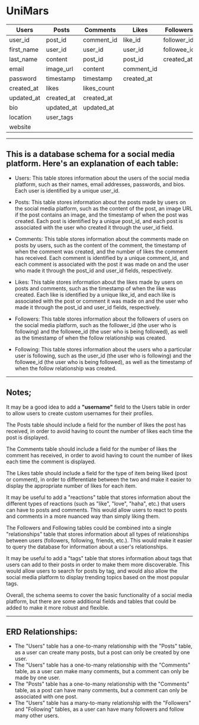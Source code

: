 # UniMars

| Users      | Posts      | Comments    | Likes      | Followers   | Following   |
|------------|------------|-------------|------------|-------------|-------------|
| user_id    | post_id    | comment_id  | like_id    | follower_id | user_id     |
| first_name | user_id    | user_id     | user_id    | followee_id | followee_id |
| last_name  | content    | post_id     | post_id    | created_at  | created_at  |
| email      | image_url  | content     | comment_id |             |             |
| password   | timestamp  | timestamp   | created_at |             |             |
| created_at | likes      | likes_count |            |             |             |
| updated_at | created_at | created_at  |            |             |             |
| bio        | updated_at | updated_at  |            |             |             |
| location   | user_tags  |             |            |             |             |
| website    |            |             |            |             |             |
        
___

## This is a database schema for a social media platform. Here's an explanation of each table:

- Users: This table stores information about the users of the social media platform, such as their names, email addresses, passwords, and bios. Each user is identified by a unique user_id.
- Posts: This table stores information about the posts made by users on the social media platform, such as the content of the post, an image URL if the post contains an image, and the timestamp of when the post was created. Each post is identified by a unique post_id, and each post is associated with the user who created it through the user_id field.

- Comments: This table stores information about the comments made on posts by users, such as the content of the comment, the timestamp of when the comment was created, and the number of likes the comment has received. Each comment is identified by a unique comment_id, and each comment is associated with the post it was made on and the user who made it through the post_id and user_id fields, respectively.

- Likes: This table stores information about the likes made by users on posts and comments, such as the timestamp of when the like was created. Each like is identified by a unique like_id, and each like is associated with the post or comment it was made on and the user who made it through the post_id and user_id fields, respectively.

- Followers: This table stores information about the followers of users on the social media platform, such as the follower_id (the user who is following) and the followee_id (the user who is being followed), as well as the timestamp of when the follow relationship was created.

- Following: This table stores information about the users who a particular user is following, such as the user_id (the user who is following) and the followee_id (the user who is being followed), as well as the timestamp of when the follow relationship was created.


___

## Notes;

It may be a good idea to add a **"username"** field to the Users table in order to allow users to create custom usernames for their profiles.

The Posts table should include a field for the number of likes the post has received, in order to avoid having to count the number of likes each time the post is displayed.

The Comments table should include a field for the number of likes the comment has received, in order to avoid having to count the number of likes each time the comment is displayed.

The Likes table should include a field for the type of item being liked (post or comment), in order to differentiate between the two and make it easier to display the appropriate number of likes for each item.

It may be useful to add a "reactions" table that stores information about the different types of reactions (such as "like", "love", "haha", etc.) that users can have to posts and comments. This would allow users to react to posts and comments in a more nuanced way than simply liking them.

The Followers and Following tables could be combined into a single "relationships" table that stores information about all types of relationships between users (followers, following, friends, etc.). This would make it easier to query the database for information about a user's relationships.

It may be useful to add a "tags" table that stores information about tags that users can add to their posts in order to make them more discoverable. This would allow users to search for posts by tag, and would also allow the social media platform to display trending topics based on the most popular tags.

Overall, the schema seems to cover the basic functionality of a social media platform, but there are some additional fields and tables that could be added to make it more robust and flexible.


___

## ERD Relationships: 

- The "Users" table has a one-to-many relationship with the "Posts" table, as a user can create many posts, but a post can only be created by one user.
- The "Users" table has a one-to-many relationship with the "Comments" table, as a user can make many comments, but a comment can only be made by one user.
- The "Posts" table has a one-to-many relationship with the "Comments" table, as a post can have many comments, but a comment can only be associated with one post.
- The "Users" table has a many-to-many relationship with the "Followers" and "Following" tables, as a user can have many followers and follow many other users.